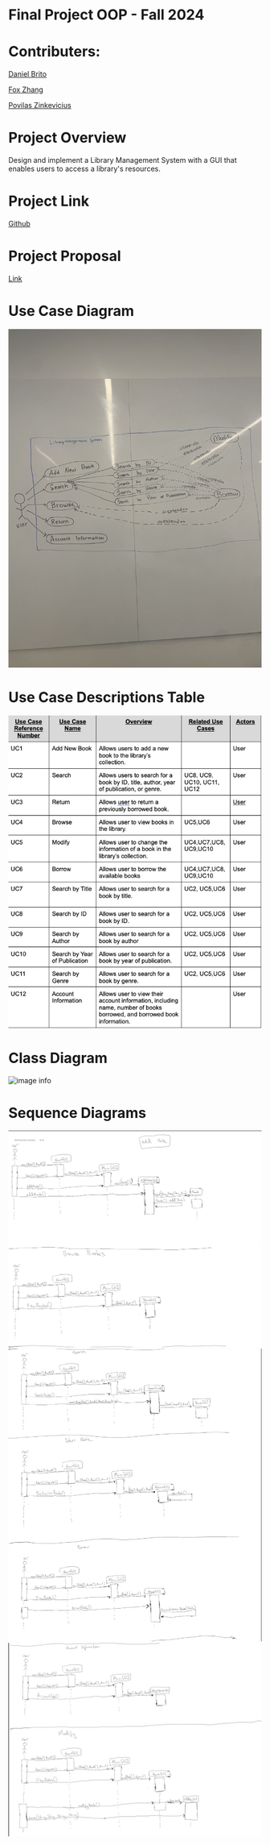 # Final Project OOP - Fall 2024

# Contributers:
[Daniel Brito](https://github.com/danny031103)

[Fox Zhang](https://github.com/foxzhang1224)

[Povilas Zinkevicius]()

# Project Overview
Design and implement a Library Management System with a GUI that enables users to access a library's resources.

# Project Link
[Github](https://github.com/foxzhang1224/OOPLibrary)

# Project Proposal 
[Link](https://docs.google.com/document/d/10YCZHaRu4rWZSDCgE_E0yFRvYMaokkx4pkGvDECP9Z8/edit?usp=sharing)

# Use Case Diagram
![image info](./images/UseCaseDiagrams.jpg)

# Use Case Descriptions Table
![image info](./images/UseCaseDesc_finalproj.jpg)

# Class Diagram
![image info](./images/OOPClassDiagram.jpg)

# Sequence Diagrams
![image info](./images/SequenceDiagram1.jpg)
![image info](./images/SequenceDiagram2.jpg)
![image info](./images/SequenceDiagram3.jpg)


